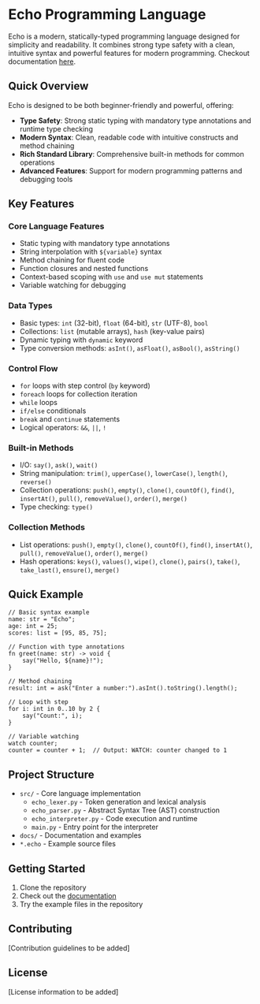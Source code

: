 # Echo Programming Language

Echo is a modern, statically-typed programming language designed for simplicity and readability. It combines strong type safety with a clean, intuitive syntax and powerful features for modern programming. Checkout documentation [here](https://deekshith-poojary98.github.io/echo/).

## Quick Overview

Echo is designed to be both beginner-friendly and powerful, offering:

- **Type Safety**: Strong static typing with mandatory type annotations and runtime type checking
- **Modern Syntax**: Clean, readable code with intuitive constructs and method chaining
- **Rich Standard Library**: Comprehensive built-in methods for common operations
- **Advanced Features**: Support for modern programming patterns and debugging tools

## Key Features

### Core Language Features
- Static typing with mandatory type annotations
- String interpolation with `${variable}` syntax
- Method chaining for fluent code
- Function closures and nested functions
- Context-based scoping with `use` and `use mut` statements
- Variable watching for debugging

### Data Types
- Basic types: `int` (32-bit), `float` (64-bit), `str` (UTF-8), `bool`
- Collections: `list` (mutable arrays), `hash` (key-value pairs)
- Dynamic typing with `dynamic` keyword
- Type conversion methods: `asInt()`, `asFloat()`, `asBool()`, `asString()`

### Control Flow
- `for` loops with step control (`by` keyword)
- `foreach` loops for collection iteration
- `while` loops
- `if/else` conditionals
- `break` and `continue` statements
- Logical operators: `&&`, `||`, `!`

### Built-in Methods
- I/O: `say()`, `ask()`, `wait()`
- String manipulation: `trim()`, `upperCase()`, `lowerCase()`, `length()`, `reverse()`
- Collection operations: `push()`, `empty()`, `clone()`, `countOf()`, `find()`, `insertAt()`, `pull()`, `removeValue()`, `order()`, `merge()`
- Type checking: `type()`

### Collection Methods
- List operations: `push()`, `empty()`, `clone()`, `countOf()`, `find()`, `insertAt()`, `pull()`, `removeValue()`, `order()`, `merge()`
- Hash operations: `keys()`, `values()`, `wipe()`, `clone()`, `pairs()`, `take()`, `take_last()`, `ensure()`, `merge()`

## Quick Example

```echo
// Basic syntax example
name: str = "Echo";
age: int = 25;
scores: list = [95, 85, 75];

// Function with type annotations
fn greet(name: str) -> void {
    say("Hello, ${name}!");
}

// Method chaining
result: int = ask("Enter a number:").asInt().toString().length();

// Loop with step
for i: int in 0..10 by 2 {
    say("Count:", i);
}

// Variable watching
watch counter;
counter = counter + 1;  // Output: WATCH: counter changed to 1
```

## Project Structure

- `src/` - Core language implementation
  - `echo_lexer.py` - Token generation and lexical analysis
  - `echo_parser.py` - Abstract Syntax Tree (AST) construction
  - `echo_interpreter.py` - Code execution and runtime
  - `main.py` - Entry point for the interpreter
- `docs/` - Documentation and examples
- `*.echo` - Example source files

## Getting Started

1. Clone the repository
2. Check out the [documentation](https://deekshith-poojary98.github.io/echo/)
3. Try the example files in the repository

## Contributing

[Contribution guidelines to be added]

## License

[License information to be added]